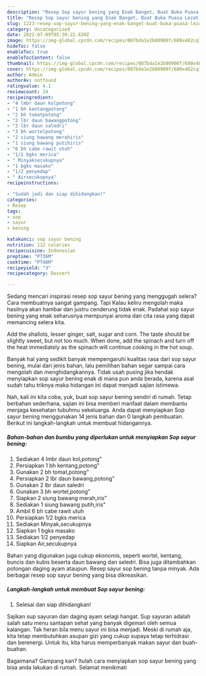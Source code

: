 ```yaml
---
description: "Resep Sop sayur bening yang Enak Banget, Buat Buka Puasa Lezat Sekali"
title: "Resep Sop sayur bening yang Enak Banget, Buat Buka Puasa Lezat Sekali"
slug: 1223-resep-sop-sayur-bening-yang-enak-banget-buat-buka-puasa-lezat-sekali
category: Uncategorized
date: 2022-07-09T05:39:22.620Z
image: https://img-global.cpcdn.com/recipes/087bda1e2b80900f/680x482cq70/sop-sayur-bening-foto-resep-utama.jpg
hideToc: false
enableToc: true
enableTocContent: false
thumbnail: https://img-global.cpcdn.com/recipes/087bda1e2b80900f/680x482cq70/sop-sayur-bening-foto-resep-utama.jpg
cover: https://img-global.cpcdn.com/recipes/087bda1e2b80900f/680x482cq70/sop-sayur-bening-foto-resep-utama.jpg
author: Admin
authorAv: notfound
ratingvalue: 4.1
reviewcount: 24
recipeingredient:
- "4 lmbr daun kolpotong"
- "1 bh kentangpotong"
- "2 bh tomatpotong"
- "2 lbr daun bawangpotong"
- "2 lbr daun saledri"
- "3 bh wortelpotong"
- "2 siung bawang merahiris"
- "1 siung bawang putihiris"
- "6 bh cabe rawit utuh"
- "1/2 bgks merica"
- " Minyaksecukupnya"
- "1 bgks masako"
- "1/2 penyedap"
- " Airsecukupnya"
recipeinstructions:

- "Sudah jadi dan siap dihidangkan!"
categories:
- Resep
tags:
- sop
- sayur
- bening

katakunci: sop sayur bening 
nutrition: 112 calories
recipecuisine: Indonesian
preptime: "PT36M"
cooktime: "PT48M"
recipeyield: "3"
recipecategory: Dessert

---
```



Sedang mencari inspirasi resep sop sayur bening yang menggugah selera? Cara membuatnya sangat gampang. Tapi Kalau keliru mengolah maka hasilnya akan hambar dan justru cenderung tidak enak. Padahal sop sayur bening yang enak seharusnya mempunyai aroma dan cita rasa yang dapat memancing selera kita.


Add the shallots, lesser ginger, salt, sugar and corn. The taste should be slightly sweet, but not too much. When done, add the spinach and turn off the heat immediately as the spinach will continue cooking in the hot soup.

Banyak hal yang sedikit banyak mempengaruhi kualitas rasa dari sop sayur bening, mulai dari jenis bahan, lalu pemilihan bahan segar sampai cara mengolah dan menghidangkannya. Tidak usah pusing jika hendak menyiapkan sop sayur bening enak di mana pun anda berada, karena asal sudah tahu triknya maka hidangan ini dapat menjadi sajian istimewa.


Nah, kali ini kita coba, yuk, buat sop sayur bening sendiri di rumah. Tetap berbahan sederhana, sajian ini bisa memberi manfaat dalam membantu menjaga kesehatan tubuhmu sekeluarga. Anda dapat menyiapkan Sop sayur bening menggunakan 14 jenis bahan dan 0 langkah pembuatan. Berikut ini langkah-langkah untuk membuat hidangannya.

<!--inarticleads1-->

##### Bahan-bahan dan bumbu yang diperlukan untuk menyiapkan Sop sayur bening:

1. Sediakan 4 lmbr daun kol,potong&#34;
1. Persiapkan 1 bh kentang,potong&#34;
1. Gunakan 2 bh tomat,potong&#34;
1. Persiapkan 2 lbr daun bawang,potong&#34;
1. Gunakan 2 lbr daun saledri
1. Gunakan 3 bh wortel,potong&#34;
1. Siapkan 2 siung bawang merah,iris&#34;
1. Sediakan 1 siung bawang putih,iris&#34;
1. Ambil 6 bh cabe rawit utuh
1. Persiapkan 1/2 bgks merica
1. Sediakan  Minyak,secukupnya
1. Siapkan 1 bgks masako
1. Sediakan 1/2 penyedap
1. Siapkan  Air,secukupnya


Bahan yang digunakan juga cukup ekonomis, seperti wortel, kentang, buncis dan kubis beserta daun bawang dan seledri. Bisa juga ditambahkan potongan daging ayam ataupun. Resep sayur sop bening tanpa minyak. Ada berbagai resep sop sayur bening yang bisa dikreasikan. 

<!--inarticleads2-->

##### Langkah-langkah untuk membuat Sop sayur bening:


1. Selesai dan siap dihidangkan!

Sajikan sup sayuran dan daging ayam selagi hangat. Sup sayuran adalah salah satu menu santapan sehat yang banyak digemari oleh semua kalangan. Tak heran bila menu sayur ini bisa menjadi. Meski di rumah aja, kita tetap membutuhkan asupan gizi yang cukup supaya tetap terhidrasi dan berenergi. Untuk itu, kita harus memperbanyak makan sayur dan buah-buahan. 

Bagaimana? Gampang kan? Itulah cara menyiapkan sop sayur bening yang bisa anda lakukan di rumah. Selamat menikmati
